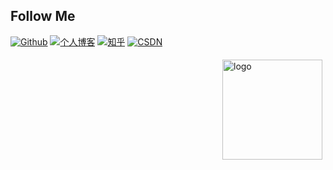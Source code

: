 ## Follow Me
[![Github](https://img.shields.io/github/followers/duktig666?label=Github&style=social)](https://github.com/jeffcail)
[![个人博客](https://img.shields.io/badge/-太阳上的雨天个人博客（blog.caixiaoxin.cn）-c14438?style=flat-square&logo=B&logoColor=white)](http://blog.caixiaoxin.cn/)
[![知乎](https://img.shields.io/badge/-知乎-c14438?style=flat-square&logo=B&logoColor=blue)](https://www.zhihu.com/people/cai-cai-55-44-82)
[![CSDN](https://img.shields.io/badge/-CSDN-c14438?style=flat-square&logo=C&logoColor=white)](https://blog.csdn.net/weixin_43713498?spm=1000.2115.3001.5343)


<!--
**gengyanlei/gengyanlei** is a ✨ _special_ ✨ repository because its `README.md` (this file) appears on your GitHub profile.

Here are some ideas to get you started:

- 🔭 I’m currently working on ...
- 🌱 I’m currently learning ...
- 👯 I’m looking to collaborate on ...
- 🤔 I’m looking for help with ...
- 💬 Ask me about ...
- 📫 How to reach me: ...
- 😄 Pronouns: ...
- ⚡ Fun fact: ...

- 用于显示编程语言比例
- [![Top Langs](https://github-readme-stats.vercel.app/api/top-langs/?username=jeffcail&layout=compact)](https://github.com/jeffcail/github-readme-stats)
- 黑色背景显示stars
- ![leilei's github stats](https://github-readme-stats.vercel.app/api?username=jeffcail&show_icons=true&theme=radical)
- ![leilei's github stats](https://github-readme-stats.vercel.app/api?username=jeffcail&show_icons=true)
-->

<img src="https://github-readme-stats.vercel.app/api?username=jeffcail&show_icons=true" alt="logo" height="160" align="right" style="margin: 5px; margin-bottom: 20px;" />
